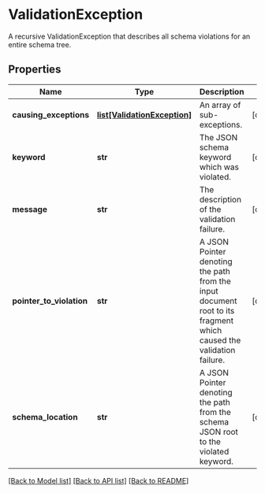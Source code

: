 # ValidationException

A recursive ValidationException that describes all schema violations for an entire schema tree.
## Properties
Name | Type | Description | Notes
------------ | ------------- | ------------- | -------------
**causing_exceptions** | [**list[ValidationException]**](ValidationException.md) | An array of sub-exceptions. | [optional] 
**keyword** | **str** | The JSON schema keyword which was violated. | [optional] 
**message** | **str** | The description of the validation failure. | [optional] 
**pointer_to_violation** | **str** | A JSON Pointer denoting the path from the input document root to its fragment which caused the validation failure. | [optional] 
**schema_location** | **str** | A JSON Pointer denoting the path from the schema JSON root to the violated keyword. | [optional] 

[[Back to Model list]](../README.md#documentation-for-models) [[Back to API list]](../README.md#documentation-for-api-endpoints) [[Back to README]](../README.md)


